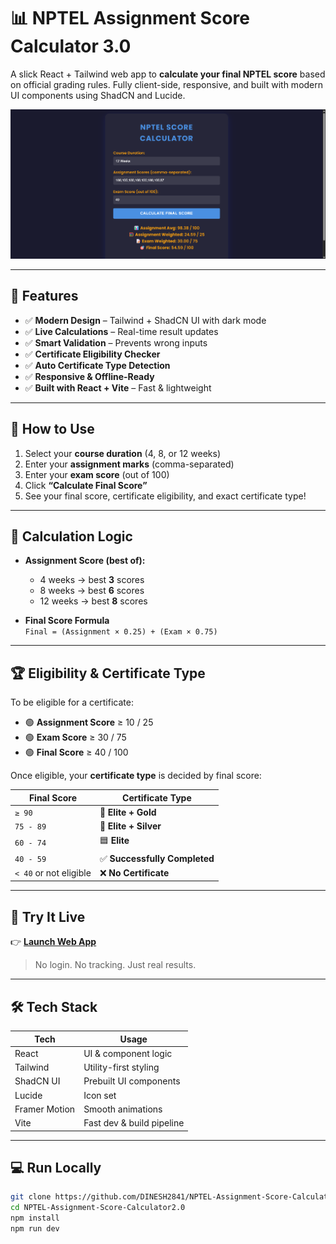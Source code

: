 # 📊 NPTEL Assignment Score Calculator 3.0

A slick React + Tailwind web app to **calculate your final NPTEL score** based on official grading rules. Fully client-side, responsive, and built with modern UI components using ShadCN and Lucide.

![Screenshot](https://github.com/DINESH2841/NPTEL-Assignment-Score-Calculator2.0/blob/main/preview_screenshot.png)

---

## 🌟 Features

- ✅ **Modern Design** – Tailwind + ShadCN UI with dark mode  
- ✅ **Live Calculations** – Real-time result updates  
- ✅ **Smart Validation** – Prevents wrong inputs  
- ✅ **Certificate Eligibility Checker**  
- ✅ **Auto Certificate Type Detection**  
- ✅ **Responsive & Offline-Ready**  
- ✅ **Built with React + Vite** – Fast & lightweight

---

## 📌 How to Use

1. Select your **course duration** (4, 8, or 12 weeks)
2. Enter your **assignment marks** (comma-separated)
3. Enter your **exam score** (out of 100)
4. Click **“Calculate Final Score”**
5. See your final score, certificate eligibility, and exact certificate type!

---

## 🧮 Calculation Logic

- **Assignment Score (best of):**
  - 4 weeks → best **3** scores
  - 8 weeks → best **6** scores
  - 12 weeks → best **8** scores

- **Final Score Formula**  
  `Final = (Assignment × 0.25) + (Exam × 0.75)`

---

## 🏆 Eligibility & Certificate Type

To be eligible for a certificate:

- 🟢 **Assignment Score** ≥ 10 / 25  
- 🟢 **Exam Score** ≥ 30 / 75  
- 🟢 **Final Score** ≥ 40 / 100  

Once eligible, your **certificate type** is decided by final score:

| Final Score     | Certificate Type        |
|------------------|-------------------------|
| `≥ 90`           | 🥇 **Elite + Gold**      |
| `75 - 89`        | 🥈 **Elite + Silver**    |
| `60 - 74`        | 🟦 **Elite**             |
| `40 - 59`        | ✅ **Successfully Completed** |
| `< 40` or not eligible | ❌ **No Certificate**    |

---

## 🚀 Try It Live

👉 [**Launch Web App**](https://dinesh2841.github.io/NPTEL-Assignment-Score-Calculator2.0/)

> No login. No tracking. Just real results.

---

## 🛠️ Tech Stack

| Tech       | Usage                        |
|------------|------------------------------|
| React      | UI & component logic         |
| Tailwind   | Utility-first styling        |
| ShadCN UI  | Prebuilt UI components       |
| Lucide     | Icon set                     |
| Framer Motion | Smooth animations         |
| Vite       | Fast dev & build pipeline    |

---

## 💻 Run Locally

```bash
git clone https://github.com/DINESH2841/NPTEL-Assignment-Score-Calculator2.0.git
cd NPTEL-Assignment-Score-Calculator2.0
npm install
npm run dev
